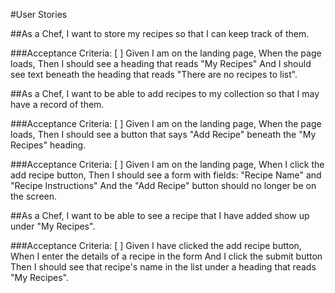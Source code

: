 #User Stories

##As a Chef, I want to store my recipes so that I can keep track of them.

###Acceptance Criteria: 
[ ] Given I am on the landing page, When the page loads, Then I should see a heading that reads "My Recipes" And I should see text beneath the heading that reads "There are no recipes to list".

##As a Chef, I want to be able to add recipes to my collection so that I may have a record of them.

###Acceptance Criteria: 
[ ] Given I am on the landing page, When the page loads, Then I should see a button that says "Add Recipe" beneath the "My Recipes" heading.

###Acceptance Criteria: 
[ ] Given I am on the landing page, When I click the add recipe button, Then I should see a form with fields: "Recipe Name" and "Recipe Instructions" And the "Add Recipe" button should no longer be on the screen.

##As a Chef, I want to be able to see a recipe that I have added show up under "My Recipes".

###Acceptance Criteria: 
[ ] Given I have clicked the add recipe button, When I enter the details of a recipe in the form And I click the submit button Then I should see that recipe's name in the list under a heading that reads "My Recipes".